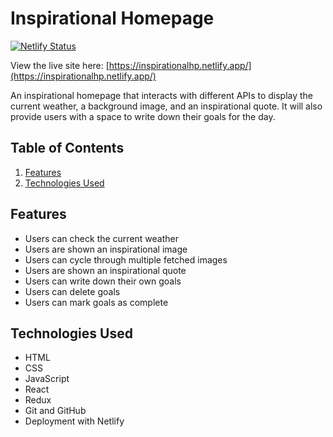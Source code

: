 # Inspirational Homepage

[![Netlify Status](https://api.netlify.com/api/v1/badges/90a3329c-c9c6-42c0-87f1-added56e85ca/deploy-status)](https://app.netlify.com/sites/inspirationalhp/deploys)

View the live site here: [https://inspirationalhp.netlify.app/](https://inspirationalhp.netlify.app/)

An inspirational homepage that interacts with different APIs to display the current weather, a background image, and an inspirational quote. It will also provide users with a space to write down their goals for the day.

## Table of Contents
1. [Features](#features)
2. [Technologies Used](#technologies-used)

## Features

- Users can check the current weather
- Users are shown an inspirational image
- Users can cycle through multiple fetched images
- Users are shown an inspirational quote
- Users can write down their own goals
- Users can delete goals
- Users can mark goals as complete

## Technologies Used

- HTML
- CSS
- JavaScript
- React
- Redux
- Git and GitHub
- Deployment with Netlify
